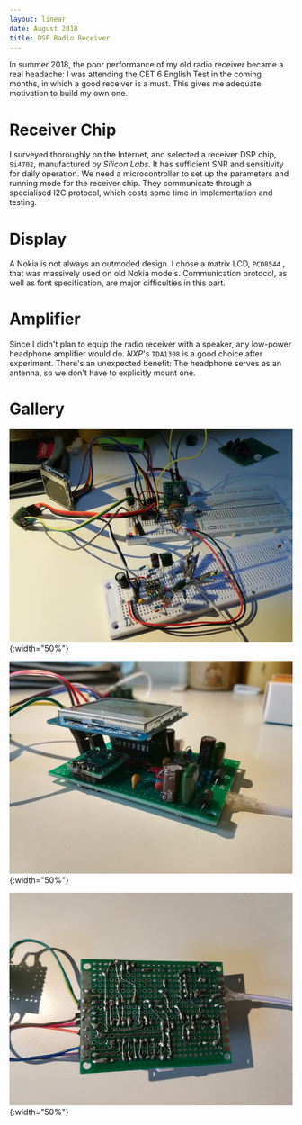 ```yaml
---
layout: linear
date: August 2018
title: DSP Radio Receiver
---
```


In summer 2018, the poor performance of my old radio receiver became a real headache: I was attending the CET 6 English Test in the coming months, in which a good receiver is a must. This gives me adequate motivation to build my own one.

# Receiver Chip

I surveyed thoroughly on the Internet, and selected a receiver DSP chip, `Si4702`, manufactured by *Silicon Labs*. It has sufficient SNR and sensitivity for daily operation. We need a microcontroller to set up the parameters and running mode for the receiver chip. They communicate through a specialised I2C protocol, which costs some time in implementation and testing.

# Display

A Nokia is not always an outmoded design. I chose a matrix LCD, `PCD8544` , that was massively used on old Nokia models. Communication protocol, as well as font specification, are major difficulties in this part.

# Amplifier

Since I didn't plan to equip the radio receiver with a speaker, any low-power headphone amplifier would do. *NXP*'s `TDA1308` is a good choice after experiment. There's an unexpected benefit: The headphone serves as an antenna, so we don't have to explicitly mount one.

# Gallery

![](./1.jpg){:width="50%"}

![](./2.jpg){:width="50%"}

![](./3.jpg){:width="50%"}

